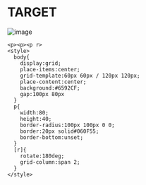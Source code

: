 # TARGET

![image](https://github.com/gaschneider/cssbattle/assets/16023844/c7c5c5d5-58db-4dd3-b493-de59377a1bec)

```
<p><p><p r>
<style>
  body{
    display:grid;
    place-items:center;
    grid-template:60px 60px / 120px 120px;
    place-content:center;
    background:#6592CF;
    gap:100px 80px
  }
  p{
    width:80;
    height:40;
    border-radius:100px 100px 0 0;
    border:20px solid#060F55;
    border-bottom:unset;
  }
  [r]{
    rotate:180deg;
    grid-column:span 2;
  }
</style>
```
